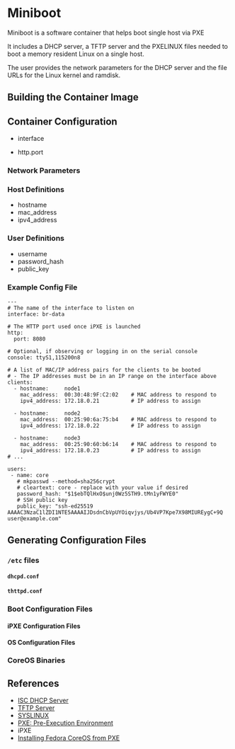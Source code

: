 # Miniboot

Miniboot is a software container that helps boot single host via PXE

It includes a DHCP server, a TFTP server and the PXELINUX files needed to boot
a memory resident Linux on a single host.

The user provides the network parameters for the DHCP server and the file URLs
for the Linux kernel and ramdisk. 

## Building the Container Image

## Container Configuration

* interface

* http.port

### Network Parameters

### Host Definitions

* hostname
* mac_address
* ipv4_address

### User Definitions

* username
* password_hash
* public_key

### Example Config File

~~~
---
# The name of the interface to listen on
interface: br-data

# The HTTP port used once iPXE is launched
http:
  port: 8080

# Optional, if observing or logging in on the serial console
console: ttyS1,115200n8

# A list of MAC/IP address pairs for the clients to be booted 
# - The IP addresses must be in an IP range on the interface above
clients: 
  - hostname:     node1
    mac_address:  00:30:48:9F:C2:02    # MAC address to respond to
    ipv4_address: 172.18.0.21          # IP address to assign

  - hostname:     node2
    mac_address:  00:25:90:6a:75:b4    # MAC address to respond to
    ipv4_address: 172.18.0.22          # IP address to assign

  - hostname:     node3
    mac_address:  00:25:90:60:b6:14    # MAC address to respond to
    ipv4_address: 172.18.0.23          # IP address to assign
# ...

users:
 - name: core
   # mkpasswd --method=sha256crypt
   # cleartext: core - replace with your value if desired
   password_hash: "$1$ebTQlHxO$unj0Wz5STH9.tMn1yFWYE0"
   # SSH public key
   public_key: "ssh-ed25519 AAAAC3NzaC1lZDI1NTE5AAAAIJDsdnCbVpUYOiqvjys/Ub4VP7Kpe7X98MIUREygC+9Q user@example.com"
~~~

## Generating Configuration Files

### `/etc` files

#### `dhcpd.conf`

#### `thttpd.conf`

### Boot Configuration Files

#### iPXE Configuration Files

#### OS Configuration Files

### CoreOS Binaries



## References

* [ISC DHCP Server]()
* [TFTP Server]()
* [SYSLINUX]()
* [PXE: Pre-Execution Environment](https://en.wikipedia.org/wiki/Preboot_Execution_Environment)
* iPXE
* [Installing Fedora CoreOS from PXE](https://docs.fedoraproject.org/en-US/fedora-coreos/bare-metal/#_installing_from_pxe)
